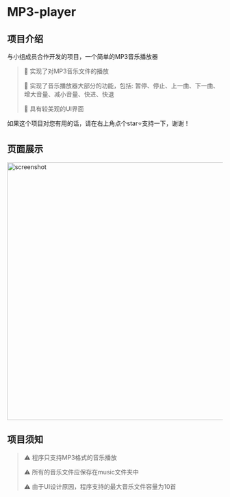 # MP3-player
## 项目介绍
与小组成员合作开发的项目，一个简单的MP3音乐播放器

>  :rocket: 实现了对MP3音乐文件的播放 
>
> :rocket: 实现了音乐播放器大部分的功能，包括: 暂停、停止、上一曲、下一曲、增大音量、减小音量、快进、快退
>
> :rocket: 具有较美观的UI界面

如果这个项目对您有用的话，请在右上角点个star⭐支持一下，谢谢！
## 页面展示

<img width="602" alt="screenshot" src="https://github.com/electronic-pig/MP3-player/assets/103497254/661eb6a6-b3d2-43fe-a039-56e00251b629">

## 项目须知
> :warning: 程序只支持MP3格式的音乐播放
>
> :warning: 所有的音乐文件应保存在music文件夹中
>
> :warning: 由于UI设计原因，程序支持的最大音乐文件容量为10首


